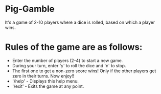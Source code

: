 # Pig-Gamble
It's a game of 2-10 players where a dice is rolled, based on which a player wins.

# Rules of the game are as follows:
  - Enter the number of players (2-4) to start a new game.
  - During your turn, enter 'y' to roll the dice and 'n' to stop.
  - The first one to get a non-zero score wins! Only if the other players get zero in their turns. Now enjoy!!
  - '/help' - Displays this help menu.
  - '/exit' - Exits the game at any point.
